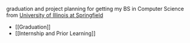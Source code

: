 graduation and project planning for getting my BS in Computer Science from [University of Illinois at Springfield](https://www.uis.edu/)

- [[Graduation]]
- [[Internship and Prior Learning]]
